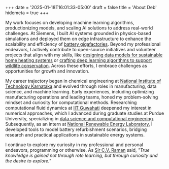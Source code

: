 +++
date = '2025-01-18T16:01:33-05:00'
draft = false
title = 'About Deb'
hidemeta = true
+++

My work focuses on developing machine learning algorithms, productionizing models, and scaling AI solutions to address real-world challenges. At Siemens, I built AI systems grounded in physics-based simulations and deployed them on edge infrastructure to enhance the scalability and efficiency of [battery gigafactories](https://www.siemens.com/us/en/industries/battery-manufacturing.html). Beyond my professional endeavors, I actively contribute to open-source initiatives and volunteer projects that align with my skills, like [designing data models for sustainable home heating systems](https://github.com/codeforboston/home-energy-analysis-tool) or [crafting deep learning algorithms to support wildlife conservation](https://www.fruitpunch.ai/blog/tracking-turtles-how-ai-helps-conservationists-to-re-identify-sea-turtles). Across these efforts, I embrace challenges as opportunities for growth and innovation.

My career trajectory began in chemical engineering at [National Institute of Technology Karnataka](https://www.nitk.ac.in/) and evolved through roles in manufacturing, data science, and machine learning. Early experiences, including optimizing manufacturing operations and leading teams, honed my problem-solving mindset and curiosity for computational methods. Researching computational fluid dynamics at [IIT Guwahati](https://www.iitg.ac.in/chemeng/index.php) deepened my interest in numerical approaches, which I advanced during graduate studies at Purdue University, specializing in [data science and computational engineering](https://www.purdue.edu/academics/ogsps/cigp/index.html). Subsequently, as an intern at [National Renewable Energy Laboratory](https://www.nrel.gov/), I developed tools to model battery refurbishment scenarios, bridging research and practical applications in sustainable energy systems.

I continue to explore my curiosity in my professional and personal endeavors, programming or otherwise. As [Sir C.V. Raman](https://www.britannica.com/biography/C-V-Raman) said, _"True knowledge is gained not through rote learning, but through curiosity and the desire to explore."_
